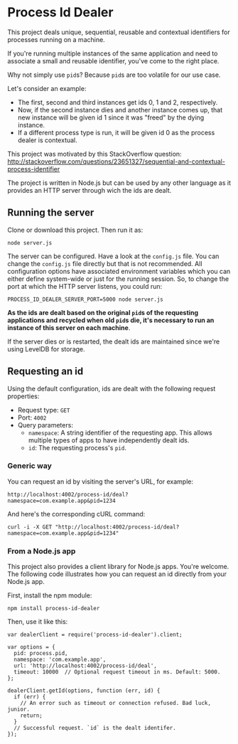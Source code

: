 # Process Id Dealer

This project deals unique, sequential, reusable and contextual identifiers for processes running on a machine.

If you're running multiple instances of the same application and need to associate a small and reusable identifier, you've come to the right place.

Why not simply use `pid`s? Because `pid`s are too volatile for our use case.

Let's consider an example:

* The first, second and third instances get ids 0, 1 and 2, respectively.
* Now, if the second instance dies and another instance comes up, that new instance will be given id 1 since it was "freed" by the dying instance.
* If a different process type is run, it will be given id 0 as the process dealer is contextual.

This project was motivated by this StackOverflow question: http://stackoverflow.com/questions/23651327/sequential-and-contextual-process-identifier

The project is written in Node.js but can be used by any other language as it provides an HTTP server through wich the ids are dealt.

## Running the server

Clone or download this project. Then run it as:

    node server.js

The server can be configured. Have a look at the `config.js` file. You can change the `config.js` file directly but that is not recommended. All configuration options have associated environment variables which you can either define system-wide or just for the running session. So, to change the port at which the HTTP server listens, you could run:

    PROCESS_ID_DEALER_SERVER_PORT=5000 node server.js

**As the ids are dealt based on the original `pid`s of the requesting applications and recycled when old `pid`s die, it's necessary to run an instance of this server on each machine**.

If the server dies or is restarted, the dealt ids are maintained since we're using LevelDB for storage.

## Requesting an id

Using the default configuration, ids are dealt with the following request properties:

* Request type: `GET`
* Port: `4002`
* Query parameters:
    * `namespace`: A string identifier of the requesting app. This allows multiple types of apps to have independently dealt ids.
    * `id`: The requesting process's `pid`.

### Generic way

You can request an id by visiting the server's URL, for example:

    http://localhost:4002/process-id/deal?namespace=com.example.app&pid=1234

And here's the corresponding cURL command:

    curl -i -X GET "http://localhost:4002/process-id/deal?namespace=com.example.app&pid=1234"

### From a Node.js app

This project also provides a client library for Node.js apps. You're welcome. The following code illustrates how you can request an id directly from your Node.js app.

First, install the npm module:

    npm install process-id-dealer

Then, use it like this:

    var dealerClient = require('process-id-dealer').client;

    var options = {
      pid: process.pid,
      namespace: 'com.example.app',
      url: 'http://localhost:4002/process-id/deal',
      timeout: 10000  // Optional request timeout in ms. Default: 5000.
    };

    dealerClient.getId(options, function (err, id) {
      if (err) {
        // An error such as timeout or connection refused. Bad luck, junior.
        return;
      }
      // Successful request. `id` is the dealt identifer.
    });
